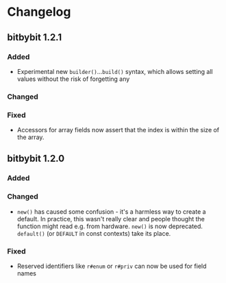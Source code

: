 # Changelog

## bitbybit 1.2.1

### Added

- Experimental new `builder()`...`build()` syntax, which allows setting all values without the risk of forgetting any

### Changed

### Fixed

- Accessors for array fields now assert that the index is within the size of the array.


## bitbybit 1.2.0

### Added

### Changed

- `new()` has caused some confusion - it's a harmless way to create a default. In practice, this wasn't really clear and people thought the function might read e.g. from hardware. `new()` is now deprecated. `default()` (or `DEFAULT` in const contexts) take its place.

### Fixed

- Reserved identifiers like `r#enum` or `r#priv` can now be used for field names